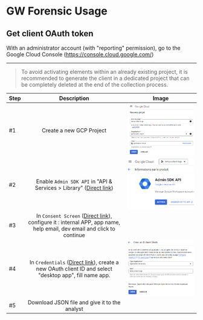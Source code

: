 # GW Forensic Usage

## Get client OAuth token

With an administrator account (with "reporting" permission), go to the Google Cloud Console (https://console.cloud.google.com/)

---

> To avoid activating elements within an already existing project, it is recommended to generate the client in a dedicated project that can be completely deleted at the end of the collection process.


| Step  | Description          | Image |
| :--------------- |:---------------:|:-----:|
| #1  |   Create a new GCP Project        |  ![Create new GCP Project Image](resources/create_new_project.png) |
| #2 | Enable `Admin SDK API` in "API & Services > Library" ([Direct link](https://console.cloud.google.com/apis/library/admin.googleapis.com))              |  ![Enable Admin API SDK](resources/enable_api_admin.png)  |
| #3 | In `Consent Screen` ([Direct link](https://console.cloud.google.com/apis/credentials/consent)), configure it : internal APP, app name, help email, dev email and click to continue             |    |
| #4 | In `Credentials` ([Direct link](https://console.cloud.google.com/apis/credentials)), create a new OAuth client ID and select "desktop app", fill name app.              |  ![Oauth creation](resources/oauth_client_creation.png)  |
| #5 | Download JSON file and give it to the analyst|  |

